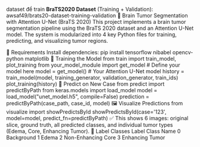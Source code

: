 dataset để train **BraTS2020 Dataset** (Training + Validation): awsaf49/brats20-dataset-training-validation
🧠 Brain Tumor Segmentation with Attention U-Net (BraTS 2020)
This project implements a brain tumor segmentation pipeline using the BraTS 2020 dataset and an Attention U-Net model. The system is modularized into 4 key Python files for training, predicting, and visualizing tumor regions.

🧰 Requirements
Install dependencies:
pip install tensorflow nibabel opencv-python matplotlib
🧪 Training the Model
from train import train_model, plot_training
from your_model_module import get_model  # Define your model here
model = get_model()  # Your Attention U-Net model
history = train_model(model, training_generator, validation_generator, train_ids)
plot_training(history)
🔮 Predict on New Case
from predict import predictByPath
from keras.models import load_model
model = load_model("unet_model.h5", compile=False)
prediction = predictByPath(case_path, case_id, model)
🖼️ Visualize Predictions
from visualize import showPredictsById
showPredictsById(case='123', model=model, predict_fn=predictByPath)
✅ This shows 6 images: original slice, ground truth, all predicted classes, and individual tumor types (Edema, Core, Enhancing Tumor).
🧠 Label Classes
Label	Class Name
0	Background
1	Edema
2	Non-Enhancing Core
3	Enhancing Tumor
